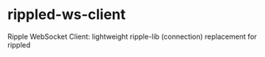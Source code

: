 # rippled-ws-client
Ripple WebSocket Client: lightweight ripple-lib (connection) replacement for rippled
